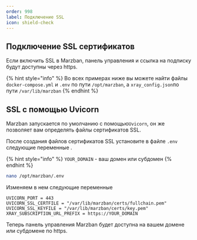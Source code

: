 ```yaml
---
order: 998
label: Подключение SSL
icon: shield-check
---
```


## Подключение SSL сертификатов

Если включить SSL в Marzban, панель управления и ссылка на подписку будут доступны через https. 

{% hint style="info" %}
Во всех примерах ниже вы можете найти файлы `docker-compose.yml` и `.env` по пути `/opt/marzban‍‍‍`, а `xray_config.json`по пути `/var/lib/marzban`
{% endhint %}

## SSL с помощью Uvicorn

Marzban запускается по умолчанию с помощью`Uvicorn`, он же позволяет вам определять файлы сертификатов SSL.

После создания файлов сертификатов SSL установите в файле `.env` следующие переменные .

{% hint style="info" %}
`YOUR_DOMAIN` - ваш домен или субдомен
{% endhint %}

```bash
nano /opt/marzban/.env
```

Изменяем в нем следующие переменные

```
UVICORN_PORT = 443
UVICORN_SSL_CERTFILE = "/var/lib/marzban/certs/fullchain.pem"
UVICORN_SSL_KEYFILE = "/var/lib/marzban/certs/key.pem"
XRAY_SUBSCRIPTION_URL_PREFIX = https://YOUR_DOMAIN
```

Теперь панель управления Marzban будет доступна на вашем домене или субдомене по https.
